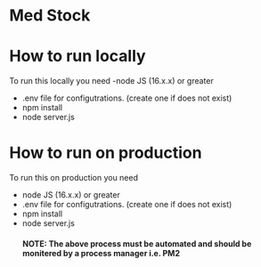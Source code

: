 <h1>Med Stock </h1>

# How to run locally
To run this locally you need
-node JS (16.x.x) or greater
- .env file for configutrations. (create one if does not exist)
- npm install
- node server.js

# How to run on production
To run this on production you need
- node JS (16.x.x) or greater
- .env file for configutrations. (create one if does not exist)
- npm install
- node server.js
  #### NOTE: The above process must be automated and should be monitered by a process manager i.e. PM2



